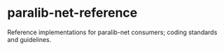 # paralib-net-reference
Reference implementations for paralib-net consumers; coding standards and guidelines.
